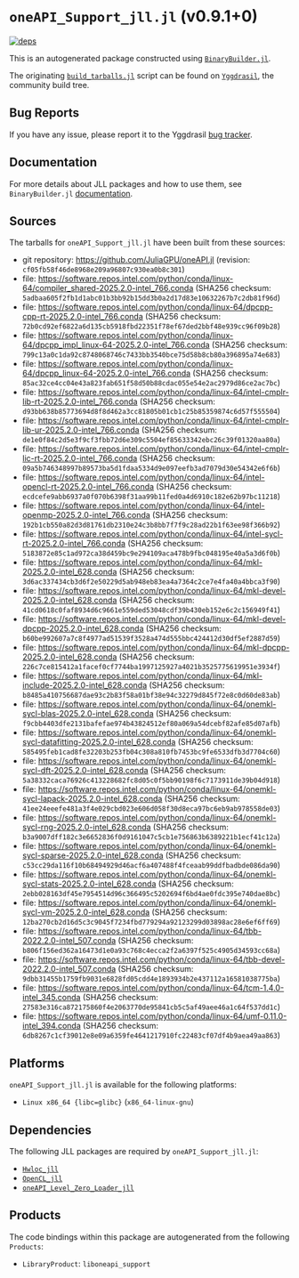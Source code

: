 # `oneAPI_Support_jll.jl` (v0.9.1+0)

[![deps](https://juliahub.com/docs/oneAPI_Support_jll/deps.svg)](https://juliahub.com/ui/Packages/General/oneAPI_Support_jll/)

This is an autogenerated package constructed using [`BinaryBuilder.jl`](https://github.com/JuliaPackaging/BinaryBuilder.jl).

The originating [`build_tarballs.jl`](https://github.com/JuliaPackaging/Yggdrasil/blob/f4d0d0e8811e454d3cfdde1d2a75f01e10c34072/O/oneAPI_Support/build_tarballs.jl) script can be found on [`Yggdrasil`](https://github.com/JuliaPackaging/Yggdrasil/), the community build tree.

## Bug Reports

If you have any issue, please report it to the Yggdrasil [bug tracker](https://github.com/JuliaPackaging/Yggdrasil/issues).

## Documentation

For more details about JLL packages and how to use them, see `BinaryBuilder.jl` [documentation](https://docs.binarybuilder.org/stable/jll/).

## Sources

The tarballs for `oneAPI_Support_jll.jl` have been built from these sources:

* git repository: https://github.com/JuliaGPU/oneAPI.jl (revision: `cf05fb58f46de8968e209a96807c930ea0b8c301`)
* file: https://software.repos.intel.com/python/conda/linux-64/compiler_shared-2025.2.0-intel_766.conda (SHA256 checksum: `5adbaa605f2fb1d1abc01b3bb92b15dd3b0a2d17d83e10632267b7c2db81f96d`)
* file: https://software.repos.intel.com/python/conda/linux-64/dpcpp-cpp-rt-2025.2.0-intel_766.conda (SHA256 checksum: `72b0cd92ef6822a6d135cb5918fbd22351f78ef67ded2bbf48e939cc96f09b28`)
* file: https://software.repos.intel.com/python/conda/linux-64/dpcpp_impl_linux-64-2025.2.0-intel_766.conda (SHA256 checksum: `799c13a0c1da92c8748068746c7433bb3540bce75d58b8cb80a396895a74e683`)
* file: https://software.repos.intel.com/python/conda/linux-64/dpcpp_linux-64-2025.2.0-intel_766.conda (SHA256 checksum: `85ac32ce4cc04e43a823fab651f58d50b88cdac055e54e2ac2979d86ce2ac7bc`)
* file: https://software.repos.intel.com/python/conda/linux-64/intel-cmplr-lib-rt-2025.2.0-intel_766.conda (SHA256 checksum: `d93bb638b85773694d8f8d462a3cc81805b01cb1c25b85359874c6d57f555504`)
* file: https://software.repos.intel.com/python/conda/linux-64/intel-cmplr-lib-ur-2025.2.0-intel_766.conda (SHA256 checksum: `de1e0f84c2d5e3f9cf3fbb72d6e309c5504ef85633342ebc26c39f01320aa80a`)
* file: https://software.repos.intel.com/python/conda/linux-64/intel-cmplr-lic-rt-2025.2.0-intel_766.conda (SHA256 checksum: `09a5b746348997b89573ba5d1fdaa5334d9e097eefb3ad7079d30e54342e6f6b`)
* file: https://software.repos.intel.com/python/conda/linux-64/intel-opencl-rt-2025.2.0-intel_766.conda (SHA256 checksum: `ecdcefe9abb6937a0f070b6398f31aa99b11fed0a4d6910c182e62b97bc11218`)
* file: https://software.repos.intel.com/python/conda/linux-64/intel-openmp-2025.2.0-intel_766.conda (SHA256 checksum: `192b1cb550a82d3d81761db2310e24c3b8bb7f7f9c28ad22b1f63ee98f366b92`)
* file: https://software.repos.intel.com/python/conda/linux-64/intel-sycl-rt-2025.2.0-intel_766.conda (SHA256 checksum: `5183872e85c1ad972ca38d459bc9e294109aca478b9fbc048195e40a5a3d6f0b`)
* file: https://software.repos.intel.com/python/conda/linux-64/mkl-2025.2.0-intel_628.conda (SHA256 checksum: `3d6ac337434cb3d6f2e50229d5ab948eb83ea4a7364c2ce7e4fa40a4bbca3f90`)
* file: https://software.repos.intel.com/python/conda/linux-64/mkl-devel-2025.2.0-intel_628.conda (SHA256 checksum: `41cd0618c0faf8934d6c9661e559ded53048cdf39b430eb152e6c2c156949f41`)
* file: https://software.repos.intel.com/python/conda/linux-64/mkl-devel-dpcpp-2025.2.0-intel_628.conda (SHA256 checksum: `b60be992607a7c8f4977ad51539f3528a474d555bbc424412d30df5ef2887d59`)
* file: https://software.repos.intel.com/python/conda/linux-64/mkl-dpcpp-2025.2.0-intel_628.conda (SHA256 checksum: `226c7ce815412a1facef0cf7744ba1997125927a4021b3525775619951e3934f`)
* file: https://software.repos.intel.com/python/conda/linux-64/mkl-include-2025.2.0-intel_628.conda (SHA256 checksum: `b8485a410756687dae93c2b83f58a01bf38e94c32279d845f72e8c0d60de83ab`)
* file: https://software.repos.intel.com/python/conda/linux-64/onemkl-sycl-blas-2025.2.0-intel_628.conda (SHA256 checksum: `f9cbb4403dfe2131bafefae974b43824512ef80a069a54dcebf82afe85d07afb`)
* file: https://software.repos.intel.com/python/conda/linux-64/onemkl-sycl-datafitting-2025.2.0-intel_628.conda (SHA256 checksum: `585495feb1cad8fe32203b253fb04c308a810fb7453bc9fe6533dfb3d7704c60`)
* file: https://software.repos.intel.com/python/conda/linux-64/onemkl-sycl-dft-2025.2.0-intel_628.conda (SHA256 checksum: `5a38332caca76926c413228682fc8d05c0f5bb90198f6c7173911de39b04d918`)
* file: https://software.repos.intel.com/python/conda/linux-64/onemkl-sycl-lapack-2025.2.0-intel_628.conda (SHA256 checksum: `41ee24eeefe481a3f4e029cbd023e606d058f30d8eca97bc6eb9ab978558de03`)
* file: https://software.repos.intel.com/python/conda/linux-64/onemkl-sycl-rng-2025.2.0-intel_628.conda (SHA256 checksum: `b3a9007dff182c3e6652836f0d9161047c5cb1e756863b6389221b1ecf41c12a`)
* file: https://software.repos.intel.com/python/conda/linux-64/onemkl-sycl-sparse-2025.2.0-intel_628.conda (SHA256 checksum: `c53cc29da116f10b68494929d46acf6a407488f4fceaab99ddfbadbde086da90`)
* file: https://software.repos.intel.com/python/conda/linux-64/onemkl-sycl-stats-2025.2.0-intel_628.conda (SHA256 checksum: `2ebb028163df45e7954514d96c366495c5202694f6bd4ae0fdc395e740dae8bc`)
* file: https://software.repos.intel.com/python/conda/linux-64/onemkl-sycl-vm-2025.2.0-intel_628.conda (SHA256 checksum: `12ba270cb2d16d5c3c9045f7234fbd779294a92123299d03898ac28e6ef6ff69`)
* file: https://software.repos.intel.com/python/conda/linux-64/tbb-2022.2.0-intel_507.conda (SHA256 checksum: `b806f156ed362a16473d1e0a93c768c4ecca2f2a6397f525c4905d34593cc68a`)
* file: https://software.repos.intel.com/python/conda/linux-64/tbb-devel-2022.2.0-intel_507.conda (SHA256 checksum: `9dbb31455b1759fb9031e6828fd05cdd4e1893934b2e437112a16581038775ba`)
* file: https://software.repos.intel.com/python/conda/linux-64/tcm-1.4.0-intel_345.conda (SHA256 checksum: `27583e316ca872175860f4e2063770de95841cb5c5af49aee46a1c64f537dd1c`)
* file: https://software.repos.intel.com/python/conda/linux-64/umf-0.11.0-intel_394.conda (SHA256 checksum: `6db8267c1cf39012e8e09a6359fe4641217910fc22483cf07df4b9aea49aa863`)

## Platforms

`oneAPI_Support_jll.jl` is available for the following platforms:

* `Linux x86_64 {libc=glibc}` (`x86_64-linux-gnu`)

## Dependencies

The following JLL packages are required by `oneAPI_Support_jll.jl`:

* [`Hwloc_jll`](https://github.com/JuliaBinaryWrappers/Hwloc_jll.jl)
* [`OpenCL_jll`](https://github.com/JuliaBinaryWrappers/OpenCL_jll.jl)
* [`oneAPI_Level_Zero_Loader_jll`](https://github.com/JuliaBinaryWrappers/oneAPI_Level_Zero_Loader_jll.jl)

## Products

The code bindings within this package are autogenerated from the following `Products`:

* `LibraryProduct`: `liboneapi_support`

